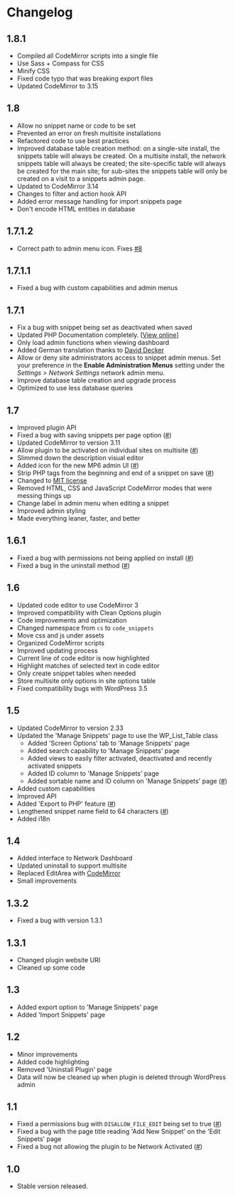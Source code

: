 # Changelog

## 1.8.1
* Compiled all CodeMirror scripts into a single file
* Use Sass + Compass for CSS
* Minify CSS
* Fixed code typo that was breaking export files
* Updated CodeMirror to 3.15

## 1.8
* Allow no snippet name or code to be set
* Prevented an error on fresh multisite installations
* Refactored code to use best practices
* Improved database table creation method: on a single-site install, the snippets table will always be created. On a multisite install, the network snippets table will always be created; the site-specific table will always be created for the main site; for sub-sites the snippets table will only be created on a visit to a snippets admin page.
* Updated to CodeMirror 3.14
* Changes to filter and action hook API
* Added error message handling for import snippets page
* Don't encode HTML entities in database

## 1.7.1.2
* Correct path to admin menu icon. Fixes [#8](https://github.com/bungeshea/code-snippets/issues/8)

## 1.7.1.1
* Fixed a bug with custom capabilities and admin menus

## 1.7.1
* Fix a bug with snippet being set as deactivated when saved
* Updated PHP Documentation completely. [[View online](http://bungeshea.github.io/code-snippets/api)]
* Only load admin functions when viewing dashboard
* Added German translation thanks to [David Decker](http://deckerweb.de)
* Allow or deny site administrators access to snippet admin menus. Set your preference in the **Enable Administration Menus** setting under the *Settings > Network Settings* network admin menu.
* Improve database table creation and upgrade process
* Optimized to use less database queries

## 1.7
* Improved plugin API
* Fixed a bug with saving snippets per page option ([#](http://wordpress.org/support/topic/plugin-code-snippets-snippets-per-page-does-not-work#post-3710991))
* Updated CodeMirror to version 3.11
* Allow plugin to be activated on individual sites on multisite ([#](http://wordpress.org/support/topic/dont-work-at-multisite))
* Slimmed down the description visual editor
* Added icon for the new MP6 admin UI ([#](http://wordpress.org/support/topic/icon-disappears-with-mp6))
* Strip PHP tags from the beginning and end of a snippet on save ([#](http://wordpress.org/support/topic/php-tags))
* Changed to [MIT license](http://opensource.org/licenses/mit-license.php)
* Removed HTML, CSS and JavaScript CodeMirror modes that were messing things up
* Change label in admin menu when editing a snippet
* Improved admin styling
* Made everything leaner, faster, and better

## 1.6.1
* Fixed a bug with permissions not being applied on install ([#](http://wordpress.org/support/topic/permissions-problem-after-install))
* Fixed a bug in the uninstall method ([#](http://wordpress.org/support/topic/bug-in-delete-script))

## 1.6
* Updated code editor to use CodeMirror 3
* Improved compatibility with Clean Options plugin
* Code improvements and optimization
* Changed namespace from `cs` to `code_snippets`
* Move css and js under assets
* Organized CodeMirror scripts
* Improved updating process
* Current line of code editor is now highlighted
* Highlight matches of selected text in code editor
* Only create snippet tables when needed
* Store multisite only options in site options table
* Fixed compatibility bugs with WordPress 3.5

## 1.5
* Updated CodeMirror to version 2.33
* Updated the 'Manage Snippets' page to use the WP_List_Table class
	* Added 'Screen Options' tab to 'Manage Snippets' page
	* Added search capability to 'Manage Snippets' page
	* Added views to easily filter activated, deactivated and recently activated snippets
	* Added ID column to 'Manage Snippets' page
	* Added sortable name and ID column on 'Manage Snippets' page ([#](http://wordpress.org/support/topic/plugin-code-snippets-suggestion-sort-by-snippet-name))
* Added custom capabilities
* Improved API
* Added 'Export to PHP' feature ([#](http://wordpress.org/support/topic/plugin-code-snippets-suggestion-bulk-export-to-php))
* Lengthened snippet name field to 64 characters ([#](http://wordpress.org/support/topic/plugin-code-snippets-snippet-title-limited-to-36-characters))
* Added i18n

## 1.4
* Added interface to Network Dashboard
* Updated uninstall to support multisite
* Replaced EditArea with [CodeMirror](http://codemirror.net)
* Small improvements

## 1.3.2
* Fixed a bug with version 1.3.1

## 1.3.1
* Changed plugin website URI
* Cleaned up some code

## 1.3
* Added export option to 'Manage Snippets' page
* Added 'Import Snippets' page

## 1.2
* Minor improvements
* Added code highlighting
* Removed 'Uninstall Plugin' page
* Data will now be cleaned up when plugin is deleted through WordPress admin

## 1.1
* Fixed a permissions bug with `DISALLOW_FILE_EDIT` being set to true ([#](http://wordpress.org/support/topic/plugin-code-snippets-cant-add-new))
* Fixed a bug with the page title reading 'Add New Snippet' on the 'Edit Snippets' page
* Fixed a bug not allowing the plugin to be Network Activated ([#](http://wordpress.org/support/topic/plugin-code-snippets-network-activate-does-not-create-snippets-tables))

## 1.0
* Stable version released.
